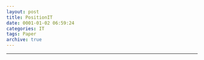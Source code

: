 ```yaml
---
layout: post
title: PositionIT
date: 0001-01-02 06:59:24
categories: IT
tags: Paper
archive: true
---
```



------
